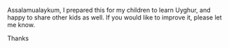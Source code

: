 Assalamualaykum,
I prepared this for my children to learn Uyghur, and happy to share other kids as well.
If you would like to improve it, please let me know.

Thanks
